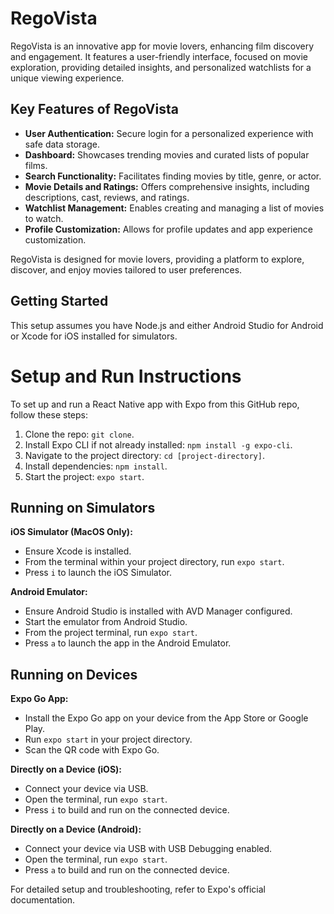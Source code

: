 # RegoVista

RegoVista is an innovative app for movie lovers, enhancing film discovery and engagement. It features a user-friendly interface, focused on movie exploration, providing detailed insights, and personalized watchlists for a unique viewing experience.

## Key Features of RegoVista

- **User Authentication:** Secure login for a personalized experience with safe data storage.
- **Dashboard:** Showcases trending movies and curated lists of popular films.
- **Search Functionality:** Facilitates finding movies by title, genre, or actor.
- **Movie Details and Ratings:** Offers comprehensive insights, including descriptions, cast, reviews, and ratings.
- **Watchlist Management:** Enables creating and managing a list of movies to watch.
- **Profile Customization:** Allows for profile updates and app experience customization.

RegoVista is designed for movie lovers, providing a platform to explore, discover, and enjoy movies tailored to user preferences.

## Getting Started

This setup assumes you have Node.js and either Android Studio for Android or Xcode for iOS installed for simulators.

# Setup and Run Instructions

To set up and run a React Native app with Expo from this GitHub repo, follow these steps:

1. Clone the repo: `git clone`.
2. Install Expo CLI if not already installed: `npm install -g expo-cli`.
3. Navigate to the project directory: `cd [project-directory]`.
4. Install dependencies: `npm install`.
5. Start the project: `expo start`.

## Running on Simulators

**iOS Simulator (MacOS Only):**

- Ensure Xcode is installed.
- From the terminal within your project directory, run `expo start`.
- Press `i` to launch the iOS Simulator.

**Android Emulator:**

- Ensure Android Studio is installed with AVD Manager configured.
- Start the emulator from Android Studio.
- From the project terminal, run `expo start`.
- Press `a` to launch the app in the Android Emulator.

## Running on Devices

**Expo Go App:**

- Install the Expo Go app on your device from the App Store or Google Play.
- Run `expo start` in your project directory.
- Scan the QR code with Expo Go.

**Directly on a Device (iOS):**

- Connect your device via USB.
- Open the terminal, run `expo start`.
- Press `i` to build and run on the connected device.

**Directly on a Device (Android):**

- Connect your device via USB with USB Debugging enabled.
- Open the terminal, run `expo start`.
- Press `a` to build and run on the connected device.

For detailed setup and troubleshooting, refer to Expo's official documentation.
